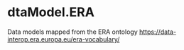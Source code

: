 # dtaModel.ERA
Data models mapped from the ERA ontology https://data-interop.era.europa.eu/era-vocabulary/
